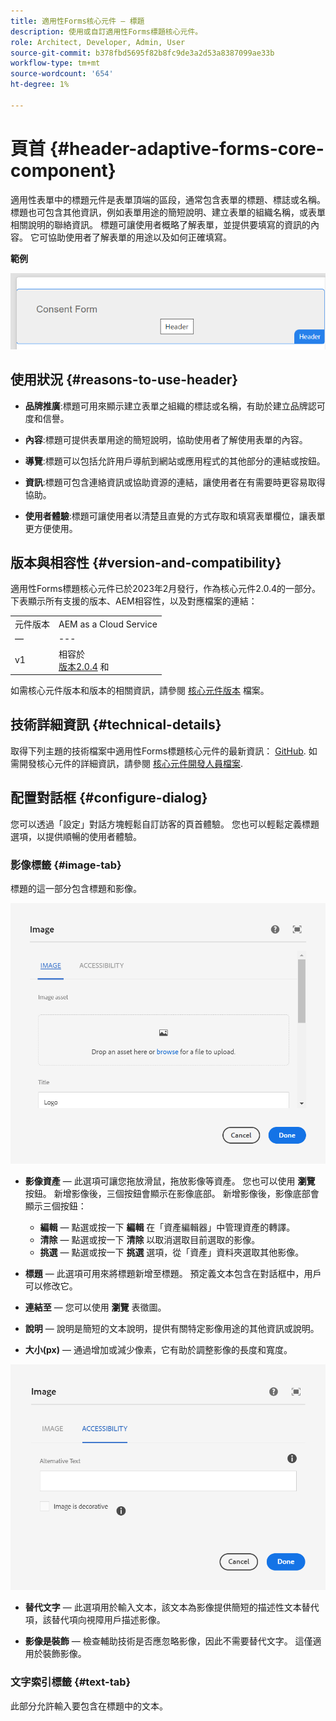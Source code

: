 ```yaml
---
title: 適用性Forms核心元件 — 標題
description: 使用或自訂適用性Forms標題核心元件。
role: Architect, Developer, Admin, User
source-git-commit: b378fbd5695f82b8fc9de3a2d53a8387099ae33b
workflow-type: tm+mt
source-wordcount: '654'
ht-degree: 1%

---
```



# 頁首 {#header-adaptive-forms-core-component}

適用性表單中的標題元件是表單頂端的區段，通常包含表單的標題、標誌或名稱。 標題也可包含其他資訊，例如表單用途的簡短說明、建立表單的組織名稱，或表單相關說明的聯絡資訊。 標題可讓使用者概略了解表單，並提供要填寫的資訊的內容。 它可協助使用者了解表單的用途以及如何正確填寫。

**範例**

![](/help/adaptive-forms/assets/header.png)

## 使用狀況 {#reasons-to-use-header}

* **品牌推廣**:標題可用來顯示建立表單之組織的標誌或名稱，有助於建立品牌認可度和信譽。

* **內容**:標題可提供表單用途的簡短說明，協助使用者了解使用表單的內容。

* **導覽**:標題可以包括允許用戶導航到網站或應用程式的其他部分的連結或按鈕。

* **資訊**:標題可包含連絡資訊或協助資源的連結，讓使用者在有需要時更容易取得協助。

* **使用者體驗**:標題可讓使用者以清楚且直覺的方式存取和填寫表單欄位，讓表單更方便使用。

## 版本與相容性 {#version-and-compatibility}

適用性Forms標題核心元件已於2023年2月發行，作為核心元件2.0.4的一部分。下表顯示所有支援的版本、AEM相容性，以及對應檔案的連結：

|  |  |
|---|---|
| 元件版本 | AEM as a Cloud Service  |
| — | --- |
| v1 | 相容於<br>[版本2.0.4](/help/versions.md) 和 | 相容 | 相容 |
如需核心元件版本和版本的相關資訊，請參閱 [核心元件版本](/help/versions.md) 檔案。


<!-- ## Sample Component Output {#sample-component-output}

To experience the Accordion Component as well as see examples of its configuration options as well as HTML and JSON output, visit the [Component Library](https://adobe.com/go/aem_cmp_library_accordion). -->


## 技術詳細資訊 {#technical-details}

取得下列主題的技術檔案中適用性Forms標題核心元件的最新資訊： [GitHub](https://github.com/adobe/aem-core-forms-components/tree/master/ui.af.apps/src/main/content/jcr_root/apps/core/fd/components/form/pageheader/v1/pageheader). 如需開發核心元件的詳細資訊，請參閱 [核心元件開發人員檔案](/help/developing/overview.md).

## 配置對話框 {#configure-dialog}

您可以透過「設定」對話方塊輕鬆自訂訪客的頁首體驗。 您也可以輕鬆定義標題選項，以提供順暢的使用者體驗。

### 影像標籤 {#image-tab}

標題的這一部分包含標題和影像。

![Imagetab](/help/adaptive-forms/assets/header_image.png)

* **影像資產**  — 此選項可讓您拖放滑鼠，拖放影像等資產。 您也可以使用 **瀏覽** 按鈕。 新增影像後，三個按鈕會顯示在影像底部。 新增影像後，影像底部會顯示三個按鈕：
   * **編輯**  — 點選或按一下 **編輯** 在「資產編輯器」中管理資產的轉譯。
   * **清除**  — 點選或按一下 **清除** 以取消選取目前選取的影像。
   * **挑選**  — 點選或按一下 **挑選**  選項，從「資產」資料夾選取其他影像。

* **標題**  — 此選項可用來將標題新增至標題。 預定義文本包含在對話框中，用戶可以修改它。
* **連結至**  — 您可以使用 **瀏覽** 表徵圖。
* **說明**  — 說明是簡短的文本說明，提供有關特定影像用途的其他資訊或說明。
* **大小(px)**  — 通過增加或減少像素，它有助於調整影像的長度和寬度。

![accessibilitytab](/help/adaptive-forms/assets/header_accessibility.png)

* **替代文字**  — 此選項用於輸入文本，該文本為影像提供簡短的描述性文本替代項，該替代項向視障用戶描述影像。

* **影像是裝飾**  — 檢查輔助技術是否應忽略影像，因此不需要替代文字。 這僅適用於裝飾影像。

### 文字索引標籤 {#text-tab}

此部分允許輸入要包含在標題中的文本。



